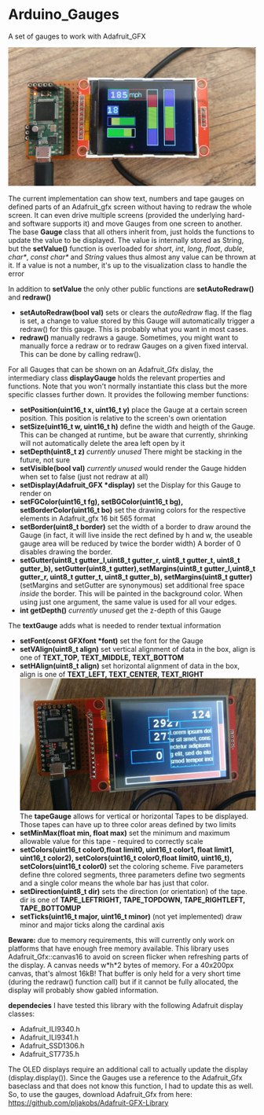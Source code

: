 # Arduino_Gauges
A set of gauges to work with Adafruit_GFX

![screenshot](https://github.com/pljakobs/Arduino_Gauges/blob/master/Gauges.jpeg?raw=true)

The current implementation can show text, numbers and tape gauges on defined parts of an Adafruit_gfx screen without having to redraw the whole screen. It can even drive multiple screens (provided the underlying hard- and software supports it) and move Gauges from one screen to another.
The base **Gauge** class that all others inherit from, just holds the functions to update the value to be displayed. The value is internally stored as String, but the **setValue()** function is overloaded for *short*, *int*, *long*, *float*, *duble*, *char\**, *const char\** and *String* values thus almost any value can be thrown at it. 
If a value is not a number, it's up to the visualization class to handle the error 

In addition to **setValue** the only other public functions are **setAutoRedraw()** and **redraw()**

* **setAutoRedraw(bool val)** sets or clears the *autoRedraw* flag. If the flag is set, a change to value stored by this Gauge will automatically trigger a redraw() for this gauge. This is probably what you want in most cases.
* **redraw()** manually redraws a gauge. Sometimes, you might want to manually force a redraw or to redraw Gauges on a given fixed interval. This can be done by calling redraw().

For all Gauges that can be shown on an Adafruit_Gfx dislay, the intermediary class **displayGauge** holds the relevant properties and functions. Note that you won't normally instantiate this class but the more specific classes further down.
It provides the following member functions:
* **setPosition(uint16_t x, uint16_t y)**
place the Gauge at a certain screen position. This position is relative to the screen's own orientation
* **setSize(uint16_t w, uint16_t h)**
define the width and heigth of the Gauge. This can be changed at runtime, but be aware that currently, shrinking will not automatically delete the area left open by it
* **setDepth(uint8_t z)** *currently unused* There might be stacking in the future, not sure
* **setVisible(bool val)** *currently unused* would render the Gauge hidden when set to false (just not redraw at all)
* **setDisplay(Adafruit_GFX \*display)** set the Display for this Gauge to render on
* **setFGColor(uint16_t fg), setBGColor(uint16_t bg), setBorderColor(uint16_t bo)** set the drawing colors for the respective elements in Adafruit_gfx 16 bit 565 format 
* **setBorder(uint8_t border)** set the width of a border to draw around the Gauge (in fact, it will live inside the rect defined by h and w, the useable gauge area will be reduced by twice the border width) A border of 0 disables drawing the border.
* **setGutter(uint8_t gutter_l,uint8_t gutter_r, uint8_t gutter_t, uint8_t gutter_b), setGutter(uint8_t gutter),setMargins(uint8_t gutter_l,uint8_t gutter_r, uint8_t gutter_t, uint8_t gutter_b), setMargins(uint8_t gutter)** (setMargins and setGutter are synonymous) set additional free space *inside* the border. This will be painted in the background color. When using just one argument, the same value is used for all vour edges.
* **int getDepth()** *currently unused* get the z-depth of this Gauge

The **textGauge** adds what is needed to render textual information
* **setFont(const GFXfont \*font)** set the font for the Gauge
* **setVAlign(uint8_t align)** set vertical alignment of data in the box, align is one of **TEXT_TOP, TEXT_MIDDLE, TEXT_BOTTOM**
* **setHAlign(uint8_t align)** set horizontal alignment of data in the box, align is one of **TEXT_LEFT, TEXT_CENTER, TEXT_RIGHT**
![screenshot](https://github.com/pljakobs/Arduino_Gauges/blob/master/IMAG1194.jpg)
The **tapeGauge** allows for vertical or horizontal Tapes to be displayed. Those tapes can have up to three color areas defined by two limits
* **setMinMax(float min, float max)** set the minimum and maximum allowable value for this tape - required to correctly scale
* **setColors(uint16_t color0,float limit0, uint16_t color1, float limit1, uint16_t color2), setColors(uint16_t color0,float limit0, uint16_t), setColors(uint16_t color0)** set the coloring scheme. Five parameters define thre colored segments, three parameters define two segments and a single color means the whole bar has just that color.
* **setDirection(uint8_t dir)** sets the direction (or orientation) of the tape. dir is one of **TAPE_LEFTRIGHT, TAPE_TOPDOWN, TAPE_RIGHTLEFT, TAPE_BOTTOMUP** 
* **setTicks(uint16_t major, uint16_t minor)** (not yet implemented) draw minor and major ticks along the cardinal axis

**Beware:**
due to memory requirements, this will currently only work on platforms that have enough free memory available. This library uses Adafruit_Gfx::canvas16 to avoid on screen flicker when refreshing parts of the display. A canvas needs w\*h\*2 bytes of memory. For a 40x200px canvas, that's almost 16kB! That buffer is only held for a very short time (during the redraw() function call) but if it cannot be fully allocated, the display will probably show gabled information.

**dependecies**
I have tested this library with the following Adafruit display classes:
* Adafruit_ILI9340.h
* Adafruit_ILI9341.h
* Adafruit_SSD1306.h
* Adafruit_ST7735.h

The OLED displays require an additional call to actually update the display (display.display()). Since the Gauges use a reference to the Adafruit_Gfx baseclass and that does not know this function, I had to update this as well. So, to use the gauges, download Adafruit_Gfx from here: https://github.com/pljakobs/Adafruit-GFX-Library
